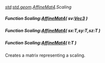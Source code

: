 _[std](../../modules/std/std-module.md):[std.geom](../../modules/std/std-geom.md).[AffineMat4<T>](../../modules/std/std-geom-affinemat4.md).Scaling_
##### Function Scaling:[AffineMat4](../../modules/std/std-geom-affinemat4.md)<T>( sv:[Vec3](../../modules/std/std-geom-vec3.md)<T> )
##### Function Scaling:[AffineMat4](../../modules/std/std-geom-affinemat4.md)<T>( sx:T,sy:T,sz:T )
##### Function Scaling:[AffineMat4](../../modules/std/std-geom-affinemat4.md)<T>( t:T )
Creates a matrix representing a scaling.
